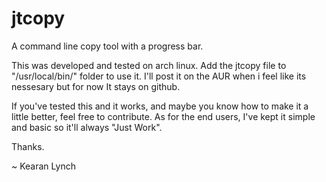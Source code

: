 # jtcopy
A command line copy tool with a progress bar.

This was developed and tested on arch linux. Add the jtcopy file to "/usr/local/bin/" folder to use it. 
I'll post it on the AUR when i feel like its nessesary but for now It stays on github. 

If you've tested this and it works, and maybe you know how to make it a little better, feel free to contribute. 
As for the end users, I've kept it simple and basic so it'll always "Just Work". 

Thanks.

~ Kearan Lynch
